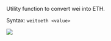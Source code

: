 
Utility function to convert wei into ETH.

Syntax: `weitoeth <value>`


![](../../imgs/weitoeth.png)